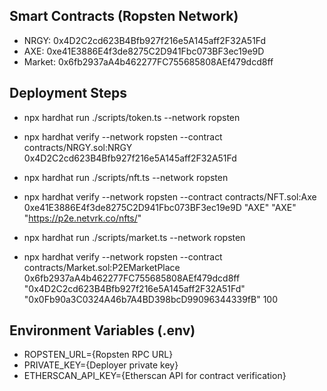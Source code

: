 ## Smart Contracts (Ropsten Network)

- NRGY: 0x4D2C2cd623B4Bfb927f216e5A145aff2F32A51Fd
- AXE: 0xe41E3886E4f3de8275C2D941Fbc073BF3ec19e9D
- Market: 0x6fb2937aA4b462277FC755685808AEf479dcd8ff

## Deployment Steps

- npx hardhat run ./scripts/token.ts --network ropsten
- npx hardhat verify --network ropsten --contract contracts/NRGY.sol:NRGY 0x4D2C2cd623B4Bfb927f216e5A145aff2F32A51Fd

- npx hardhat run ./scripts/nft.ts --network ropsten
- npx hardhat verify --network ropsten --contract contracts/NFT.sol:Axe 0xe41E3886E4f3de8275C2D941Fbc073BF3ec19e9D "AXE" "AXE" "https://p2e.netvrk.co/nfts/"

- npx hardhat run ./scripts/market.ts --network ropsten
- npx hardhat verify --network ropsten --contract contracts/Market.sol:P2EMarketPlace 0x6fb2937aA4b462277FC755685808AEf479dcd8ff "0x4D2C2cd623B4Bfb927f216e5A145aff2F32A51Fd" "0x0Fb90a3C0324A46b7A4BD398bcD99096344339fB" 100

## Environment Variables (.env)

- ROPSTEN_URL={Ropsten RPC URL}
- PRIVATE_KEY={Deployer private key}
- ETHERSCAN_API_KEY={Etherscan API for contract verification}
